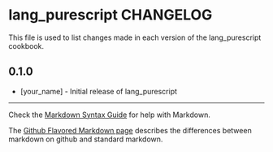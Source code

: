 lang_purescript CHANGELOG
=========================

This file is used to list changes made in each version of the lang_purescript cookbook.

0.1.0
-----
- [your_name] - Initial release of lang_purescript

- - -
Check the [Markdown Syntax Guide](http://daringfireball.net/projects/markdown/syntax) for help with Markdown.

The [Github Flavored Markdown page](http://github.github.com/github-flavored-markdown/) describes the differences between markdown on github and standard markdown.
